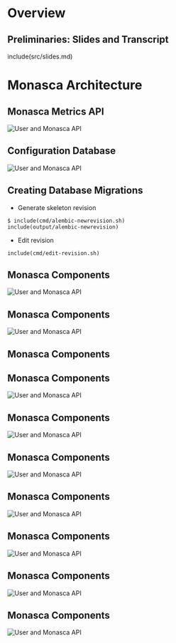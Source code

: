 # Overview

## Preliminaries: Slides and Transcript

include(src/slides.md)

# Monasca Architecture

<!--

# Monasca Architecture

First of all let's take a look at Monasca's architecture to give you an
overview of Monasca's sub projects and show you how and where they tie into 3rd
party applications such as Kafka or InfluxDB.

-->

## Monasca Metrics API

![User and Monasca API](img/architecture1.Png)

<!--

## Monasca Metrics API

-->

## Configuration Database

![User and Monasca API](img/architecture2.Png)


## Creating Database Migrations

* Generate skeleton revision

```
$ include(cmd/alembic-newrevision.sh)
include(output/alembic-newrevision)
```

* Edit revision

```
include(cmd/edit-revision.sh)
```

<!-- 

## Creating Database Migrations

If you have made changes to the data model, you will also need to create a
database migration. These database migrations allow operators to apply your
changes to an existing database. We use [Alembic](http://alembic.zzzcomputing.com) for
this. Run the following commands on your Devstack instance to generate a new
skeleton migration:

```
$ include(cmd/alembic-newrevision.sh)
include(output/alembic-newrevision)
```

`alembic` will output the newly created revision's file name. Add your data
model changes to the `upgrade()` method in this file. Please also add code that
removes your changes to the `downgrade()` method.

-->

## Monasca Components

![User and Monasca API](img/architecture3.Png)

## Monasca Components

![User and Monasca API](img/architecture4.Png)

## Monasca Components

## Monasca Components

![User and Monasca API](img/architecture5.Png)

## Monasca Components

![User and Monasca API](img/architecture6.Png)

## Monasca Components

![User and Monasca API](img/architecture7.Png)

## Monasca Components

![User and Monasca API](img/architecture8.Png)

## Monasca Components

![User and Monasca API](img/architecture9.Png)

## Monasca Components

![User and Monasca API](img/architecture10.Png)

## Monasca Components

![User and Monasca API](img/architecture11.Png)

